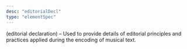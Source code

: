 ```yaml
---
desc: "editorialDecl"
type: "elementSpec"
---
```


(editorial declaration) – Used to provide details of editorial principles and practices
applied during the encoding of musical text.